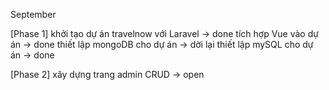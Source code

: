 September

[Phase 1]
khởi tạo dự án travelnow với Laravel    -> done
tích hợp Vue vào dự án                  -> done
thiết lập mongoDB cho dự án             -> dời lại
thiết lập mySQL cho dự án               -> done

[Phase 2]
xây dựng trang admin CRUD               -> open